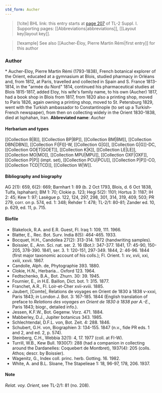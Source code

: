 ```yaml
---
std_form: Aucher
---
```


> [!cite] BHL link: this entry starts at [page 207](https://www.biodiversitylibrary.org/page/33264934) of TL-2 Suppl. I.
> Supporting pages: [[Abbreviations|abbreviations]], [[Layout key|layout key]].

> [!example] See also [[Aucher-Éloy, Pierre Martin Rémi|first entry]] for this author

### Author

\* Aucher-Eloy, Pierre Martin Rémi (1793-1838), French botanical explorer of the Orient, educated at a gymnasium at Blois, studied pharmacy in Orléans and, from 1812, at Paris, travelled and collected in Spain and S. France 1813-1814, in the "armée du Nord" 1814, continued his pharmaceutical studies at Blois 1815-1817, added Eloy, his wife's family name, to his own (Aucher) 1817, had a book shop in Blois from 1817, from 1820 also a printing shop, moved to Paris 1826, again owning a printing shop, moved to St. Petersburg 1829, went with the Turkish ambassador to Constantinople (to set up a Turkish-French newspaper), from then on collecting widely in the Orient 1830-1838, died at Isphahan, Iran. 
**Abbreviated name**: *Aucher*

#### Herbarium and types

[[Collection B|B]], [[Collection BP|BP]], [[Collection BM|BM]], [[Collection DBN|DBN]], [[Collection FI|FI]]-W, [[Collection G|G]], [[Collection G|G]]-DC, [[Collection GOET|GOET]], [[Collection K|K]], [[Collection LE|LE]], [[Collection MO|MO]], [[Collection MPU|MPU]], [[Collection OXF|OXF]], [[Collection P|P]] (impt. set), [[Collection PCU|PCU]], [[Collection P|P]]-CO, [[Collection TCD|TCD]], [[Collection W|W]].

#### Bibliography and biography

AG 2(1): 659, 6(2): 669; Barnhart 1: 89 (b. 2 Oct 1793, Blois, d. 6 Oct 1838, Tulfa, Isphahan); BM 1: 70; Clokie p. 123; Hegi 5(2): 1101; Hortus 3: 1187; IH 2: 45; Kew 1: 97; Lasègue p. 122, 124, 297, 298, 301, 314, 319, 409, 503; PR 279, corr. on p. 574, ed. 1: 348; Rehder 1: 478; TL-2/1: 80-81; Zander ed. 10, p. 629, ed. 11, p. 715.

#### Biofile

- Blakelock, R.A. and E.R. Guest, Fl. Iraq 1: 109, 111. 1966.
- Blatter, E., Rec. Bot. Surv. India 8(5): 464-465. 1933.
- Bocquet, H.H., Candollea 27(2): 313-314. 1972 (handwriting samples).
- Boissier, E., Ann. Sci. nat. ser. 2. 16 (Bot.): 347-377. 1841, 17: 45-90, 150-205, 378-390. 1841, ser. 3. 1: 120-151, 297-349. 1844, 2: 46-96. 1844 (first major taxonomic account of his colls.); Fl. Orient. 1: xv, xvii, xxi, xxiii, xxvii. 1867.
- Candolle, Alph. de, Phytographie 393. 1880.
- Clokie, H.N., Herbaria... Oxford 123. 1964.
- Fedtschenko, B.A., Bot. Zhurn. 30: 39. 1945.
- Fournier, E., *in* H.E. Baillon, Dict. bot. 1: 315. 1877.
- Franchet, A.R., Fl. Loir-et-Cher xvii-xviii. 1885.
- Jaubert, \[Comte\], Relations de voyages en Orient de 1830 à 1838 v-xxxi, Paris 1843; *in* London J. Bot. 3: 167-185. 1844 (English translation of preface to *Relations des voyages en Orient de 1830 à 1838 par A.-E.*, Paris 1843; biogr., detailed info.).
- Jessen, K.F.W., Bot. Gegenw. Vorz. 471. 1884.
- Mabberley, D.J., Jupiter botanicus 343. 1985.
- Schlechtendal, D.F.L. von, Bot. Zeit. 4: 288. 1846.
- Schubert, G.H. von, Biographien 3: 134-155. 1847 (n.v., fide PR eds. 1 and 2, and ed. 2, p. 574).
- Steinberg, C.H., Webbia 32(1): 4, 17. 1977 (coll. at FI-W).
- Turrill, W.B., Kew Bull. 1930(7): 288 (had a companion in collecting around the Dardanelles: Coquebert de Montbret), 1937(4): 205 (colls. Athos; descr. by Boissier).
- Wagenitz, G., Index coll. princ. herb. Gotting. 16. 1982.
- White, A. and B.L. Sloane, The Stapelieae 1: 18, 96-97, 178, 206. 1937.

#### Note

*Relat. voy. Orient*, see TL-2/1: 81 (no. 208).

